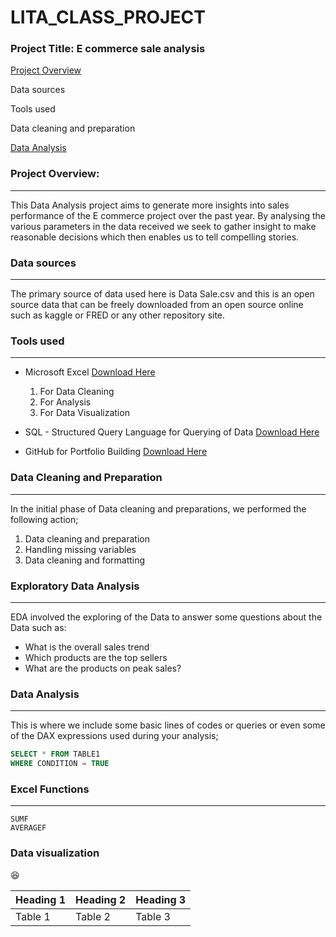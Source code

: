 # LITA_CLASS_PROJECT

### Project Title: E commerce sale analysis

[Project Overview](#project-overview)

Data sources

Tools used

Data cleaning and preparation

[Data Analysis](#data-analysis)


### Project Overview:
---

This Data Analysis project aims to generate more insights into sales performance of the E commerce project over the past year. By analysing the various parameters in the data received we seek to gather insight to make reasonable decisions which then enables us to tell compelling stories.

### Data sources
---

The primary source of data used here is Data Sale.csv and this is an open source data that can be freely downloaded from an open source online such as kaggle or FRED or any other repository site.

### Tools used 
---

- Microsoft Excel [Download Here](https://www.microsoft.com)
  1. For Data Cleaning
  2. For Analysis
  3. For Data Visualization
     
- SQL - Structured Query Language for Querying of Data [Download Here](https://www.microsoft.com/en-us/sql-server/sql-server-downloads)
     
- GitHub for Portfolio Building [Download Here](https://desktop.github.com/download/)

### Data Cleaning and Preparation
---
In the initial phase of Data cleaning and preparations, we performed the following action;

1. Data cleaning and preparation
2. Handling missing variables
3. Data cleaning and formatting

### Exploratory Data Analysis
---
EDA involved the exploring of the Data to answer some questions about the Data such as:
- What is the overall sales trend
- Which products are the top sellers
- What are the products on peak sales?

### Data Analysis
---
This is where we include some basic lines of codes or queries or even some of the DAX expressions used during your analysis;

```SQL
SELECT * FROM TABLE1
WHERE CONDITION = TRUE
```
### Excel Functions
---

```Excel
SUMF
AVERAGEF
```
### Data visualization

😆

| Heading 1| Heading 2| Heading 3|
|----------|----------|----------|
| Table 1 | Table 2 | Table 3 |



   
  




